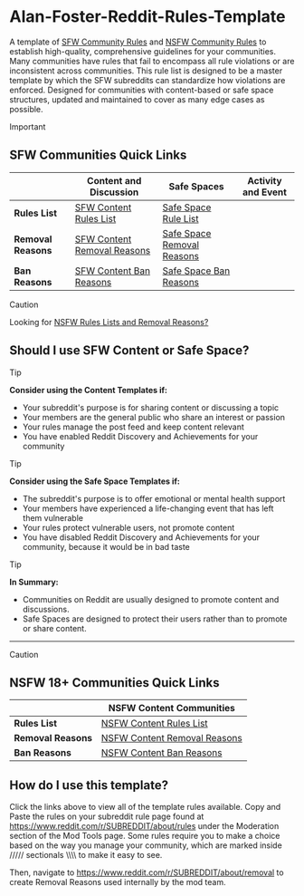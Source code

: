 # Alan-Foster-Reddit-Rules-Template
A template of [SFW Community Rules](https://github.com/Alan-Foster/Alan-Foster-Reddit-Rules-Template?tab=readme-ov-file#sfw-communities-quick-links) and [NSFW Community Rules](https://github.com/Alan-Foster/Alan-Foster-Reddit-Rules-Template?tab=readme-ov-file#nsfw-18-communities-quick-links) to establish high-quality, comprehensive guidelines for your communities. Many communities have rules that fail to encompass all rule violations or are inconsistent across communities. This rule list is designed to be a master template by which the SFW subreddits can standardize how violations are enforced. Designed for communities with content-based or safe space structures, updated and maintained to cover as many edge cases as possible. 

> [!IMPORTANT]
> ## SFW Communities Quick Links
> |                     | Content and Discussion | Safe Spaces | Activity and Event |
> |---------------------|------------------------|-------------|--------------------|
> | **Rules List**      | [SFW Content Rules List](https://github.com/Alan-Foster/Alan-Foster-Reddit-Rules-Template/blob/main/SFW-Content-Rules-List) | [Safe Space Rule List](https://github.com/Alan-Foster/Alan-Foster-Reddit-Rules-Template/blob/main/Safe-Space-Rule-List) |
> | **Removal Reasons** | [SFW Content Removal Reasons](https://github.com/Alan-Foster/Alan-Foster-Reddit-Rules-Template/blob/main/SFW-Content-Removal-Reasons) | [Safe Space Removal Reasons](https://github.com/Alan-Foster/Alan-Foster-Reddit-Rules-Template/blob/main/Safe-Space-Removal-Reasons) |
> | **Ban Reasons**     | [SFW Content Ban Reasons](https://github.com/Alan-Foster/Alan-Foster-Reddit-Rules-Template/blob/main/SFW-Content-Ban-Reasons) | [Safe Space Ban Reasons](https://github.com/Alan-Foster/Alan-Foster-Reddit-Rules-Template/blob/main/Safe-Space-Ban-Reasons) |

> [!CAUTION]
> Looking for [NSFW Rules Lists and Removal Reasons?](https://github.com/Alan-Foster/Alan-Foster-Reddit-Rules-Template?tab=readme-ov-file#nsfw-18-communities-quick-links)



## Should I use SFW Content or Safe Space?


> [!TIP]
> **Consider using the Content Templates if:**
- Your subreddit's purpose is for sharing content or discussing a topic
- Your members are the general public who share an interest or passion
- Your rules manage the post feed and keep content relevant
- You have enabled Reddit Discovery and Achievements for your community


> [!TIP]
> **Consider using the Safe Space Templates if:**
- The subreddit's purpose is to offer emotional or mental health support
- Your members have experienced a life-changing event that has left them vulnerable
- Your rules protect vulnerable users, not promote content
- You have disabled Reddit Discovery and Achievements for your community, because it would be in bad taste

> [!TIP]
> **In Summary:**
- Communities on Reddit are usually designed to promote content and discussions.
- Safe Spaces are designed to protect their users rather than to promote or share content.

- - -

> [!CAUTION]
> ## NSFW 18+ Communities Quick Links
> |                     | NSFW Content Communities |
> |---------------------|--------------------------|
> | **Rules List**      | [NSFW Content Rules List](https://github.com/Alan-Foster/Alan-Foster-Reddit-Rules-Template/blob/main/NSFW-Content-Rules-List)           |
> | **Removal Reasons** | [NSFW Content Removal Reasons](https://github.com/Alan-Foster/Alan-Foster-Reddit-Rules-Template/blob/main/NSFW-Content-Removal-Reasons) |
> | **Ban Reasons**     | [NSFW Content Ban Reasons](https://github.com/Alan-Foster/Alan-Foster-Reddit-Rules-Template/blob/main/NSFW-Content-Ban-Reasons)         |



## How do I use this template?
Click the links above to view all of the template rules available. Copy and Paste the rules on your subreddit rule page found at https://www.reddit.com/r/SUBREDDIT/about/rules under the Moderation section of the Mod Tools page. Some rules require you to make a choice based on the way you manage your community, which are marked inside ///// sectionals \\\\\\\ to make it easy to see.

Then, navigate to https://www.reddit.com/r/SUBREDDIT/about/removal to create Removal Reasons used internally by the mod team.
